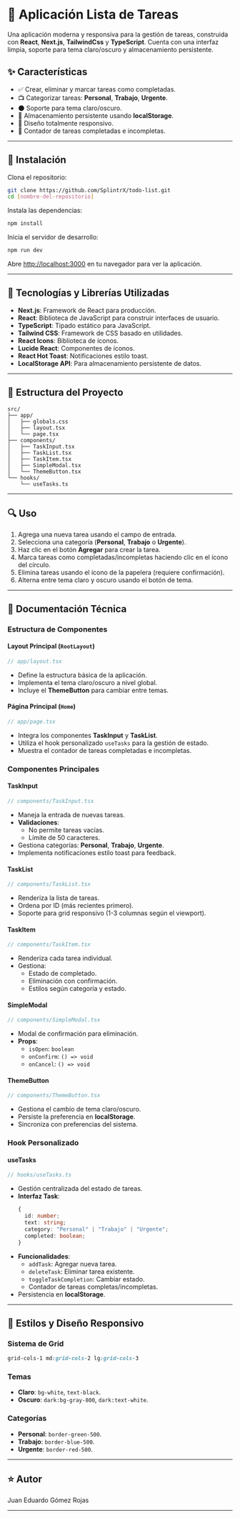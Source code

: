 # 📄 Aplicación Lista de Tareas

Una aplicación moderna y responsiva para la gestión de tareas, construida con **React**, **Next.js**, **TailwindCss** y **TypeScript**. Cuenta con una interfaz limpia, soporte para tema claro/oscuro y almacenamiento persistente.

## ✨ Características

- ✅ Crear, eliminar y marcar tareas como completadas.
- 📺 Categorizar tareas: **Personal**, **Trabajo**, **Urgente**.
- 🌑 Soporte para tema claro/oscuro.
- 🔐 Almacenamiento persistente usando **localStorage**.
- 📱 Diseño totalmente responsivo.
- 🎯 Contador de tareas completadas e incompletas.

---

## 🔧 Instalación

Clona el repositorio:

```bash
git clone https://github.com/SplintrX/todo-list.git
cd [nombre-del-repositorio]
```

Instala las dependencias:

```bash
npm install
```

Inicia el servidor de desarrollo:

```bash
npm run dev
```

Abre [http://localhost:3000](http://localhost:3000) en tu navegador para ver la aplicación.

---

## 🔬 Tecnologías y Librerías Utilizadas

- **Next.js**: Framework de React para producción.
- **React**: Biblioteca de JavaScript para construir interfaces de usuario.
- **TypeScript**: Tipado estático para JavaScript.
- **Tailwind CSS**: Framework de CSS basado en utilidades.
- **React Icons**: Biblioteca de íconos.
- **Lucide React**: Componentes de íconos.
- **React Hot Toast**: Notificaciones estilo toast.
- **LocalStorage API**: Para almacenamiento persistente de datos.

---

## 🏢 Estructura del Proyecto

```
src/
├── app/
│   ├── globals.css
│   ├── layout.tsx
│   └── page.tsx
├── components/
│   ├── TaskInput.tsx
│   ├── TaskList.tsx
│   ├── TaskItem.tsx
│   ├── SimpleModal.tsx
│   └── ThemeButton.tsx
└── hooks/
    └── useTasks.ts
```

---

## 🔍 Uso

1. Agrega una nueva tarea usando el campo de entrada.
2. Selecciona una categoría (**Personal**, **Trabajo** o **Urgente**).
3. Haz clic en el botón **Agregar** para crear la tarea.
4. Marca tareas como completadas/incompletas haciendo clic en el ícono del círculo.
5. Elimina tareas usando el ícono de la papelera (requiere confirmación).
6. Alterna entre tema claro y oscuro usando el botón de tema.

---

## 📗 Documentación Técnica

### Estructura de Componentes

#### **Layout Principal** (`RootLayout`)
```typescript
// app/layout.tsx
```
- Define la estructura básica de la aplicación.
- Implementa el tema claro/oscuro a nivel global.
- Incluye el **ThemeButton** para cambiar entre temas.

#### **Página Principal** (`Home`)
```typescript
// app/page.tsx
```
- Integra los componentes **TaskInput** y **TaskList**.
- Utiliza el hook personalizado `useTasks` para la gestión de estado.
- Muestra el contador de tareas completadas e incompletas.

### Componentes Principales

#### **TaskInput**
```typescript
// components/TaskInput.tsx
```
- Maneja la entrada de nuevas tareas.
- **Validaciones**:
  - No permite tareas vacías.
  - Límite de 50 caracteres.
- Gestiona categorías: **Personal**, **Trabajo**, **Urgente**.
- Implementa notificaciones estilo toast para feedback.

#### **TaskList**
```typescript
// components/TaskList.tsx
```
- Renderiza la lista de tareas.
- Ordena por ID (más recientes primero).
- Soporte para grid responsivo (1-3 columnas según el viewport).

#### **TaskItem**
```typescript
// components/TaskItem.tsx
```
- Renderiza cada tarea individual.
- Gestiona:
  - Estado de completado.
  - Eliminación con confirmación.
  - Estilos según categoría y estado.

#### **SimpleModal**
```typescript
// components/SimpleModal.tsx
```
- Modal de confirmación para eliminación.
- **Props**:
  - `isOpen`: `boolean`
  - `onConfirm`: `() => void`
  - `onCancel`: `() => void`

#### **ThemeButton**
```typescript
// components/ThemeButton.tsx
```
- Gestiona el cambio de tema claro/oscuro.
- Persiste la preferencia en **localStorage**.
- Sincroniza con preferencias del sistema.

### Hook Personalizado

#### **useTasks**
```typescript
// hooks/useTasks.ts
```
- Gestión centralizada del estado de tareas.
- **Interfaz Task**:
  ```typescript
  {
    id: number;
    text: string;
    category: "Personal" | "Trabajo" | "Urgente";
    completed: boolean;
  }
  ```
- **Funcionalidades**:
  - `addTask`: Agregar nueva tarea.
  - `deleteTask`: Eliminar tarea existente.
  - `toggleTaskCompletion`: Cambiar estado.
  - Contador de tareas completas/incompletas.
- Persistencia en **localStorage**.

---

## 🎨 Estilos y Diseño Responsivo

### Sistema de Grid
```css
grid-cols-1 md:grid-cols-2 lg:grid-cols-3
```

### Temas
- **Claro**: `bg-white`, `text-black`.
- **Oscuro**: `dark:bg-gray-800`, `dark:text-white`.

### Categorías
- **Personal**: `border-green-500`.
- **Trabajo**: `border-blue-500`.
- **Urgente**: `border-red-500`.

---

## ⭐ Autor

Juan Eduardo Gómez Rojas

---
